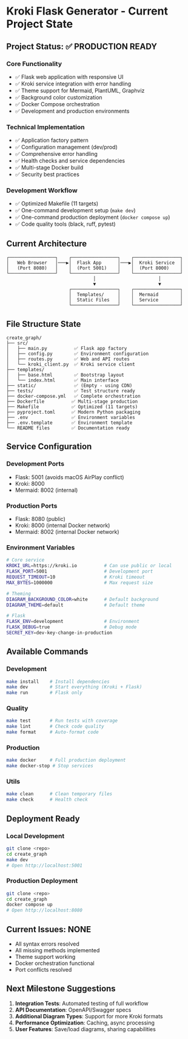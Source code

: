 # Kroki Flask Generator - Current Project State

## Project Status: ✅ PRODUCTION READY

### Core Functionality
- ✅ Flask web application with responsive UI
- ✅ Kroki service integration with error handling
- ✅ Theme support for Mermaid, PlantUML, Graphviz
- ✅ Background color customization
- ✅ Docker Compose orchestration
- ✅ Development and production environments

### Technical Implementation
- ✅ Application factory pattern
- ✅ Configuration management (dev/prod)
- ✅ Comprehensive error handling
- ✅ Health checks and service dependencies
- ✅ Multi-stage Docker build
- ✅ Security best practices

### Development Workflow
- ✅ Optimized Makefile (11 targets)
- ✅ One-command development setup (`make dev`)
- ✅ One-command production deployment (`docker compose up`)
- ✅ Code quality tools (black, ruff, pytest)

## Current Architecture

```
┌─────────────────┐    ┌─────────────────┐    ┌─────────────────┐
│   Web Browser   │───▶│  Flask App      │───▶│  Kroki Service  │
│   (Port 8080)   │    │  (Port 5001)    │    │  (Port 8000)    │
└─────────────────┘    └─────────────────┘    └─────────────────┘
                                │                       │
                                ▼                       ▼
                       ┌─────────────────┐    ┌─────────────────┐
                       │  Templates/     │    │  Mermaid        │
                       │  Static Files   │    │  Service        │
                       └─────────────────┘    └─────────────────┘
```

## File Structure State
```
create_graph/
├── src/
│   ├── main.py          ✅ Flask app factory
│   ├── config.py        ✅ Environment configuration  
│   ├── routes.py        ✅ Web and API routes
│   └── kroki_client.py  ✅ Kroki service client
├── templates/
│   ├── base.html        ✅ Bootstrap layout
│   └── index.html       ✅ Main interface
├── static/              ✅ (Empty - using CDN)
├── tests/               ✅ Test structure ready
├── docker-compose.yml   ✅ Complete orchestration
├── Dockerfile          ✅ Multi-stage production
├── Makefile            ✅ Optimized (11 targets)
├── pyproject.toml      ✅ Modern Python packaging
├── .env                ✅ Environment variables
├── .env.template       ✅ Environment template
└── README files        ✅ Documentation ready
```

## Service Configuration

### Development Ports
- Flask: 5001 (avoids macOS AirPlay conflict)
- Kroki: 8000
- Mermaid: 8002 (internal)

### Production Ports  
- Flask: 8080 (public)
- Kroki: 8000 (internal Docker network)
- Mermaid: 8002 (internal Docker network)

### Environment Variables
```bash
# Core service
KROKI_URL=https://kroki.io          # Can use public or local
FLASK_PORT=5001                     # Development port
REQUEST_TIMEOUT=10                  # Kroki timeout
MAX_BYTES=1000000                   # Max request size

# Theming
DIAGRAM_BACKGROUND_COLOR=white      # Default background
DIAGRAM_THEME=default               # Default theme

# Flask
FLASK_ENV=development               # Environment
FLASK_DEBUG=true                    # Debug mode
SECRET_KEY=dev-key-change-in-production
```

## Available Commands

### Development
```bash
make install    # Install dependencies
make dev        # Start everything (Kroki + Flask)
make run        # Flask only
```

### Quality
```bash
make test       # Run tests with coverage
make lint       # Check code quality  
make format     # Auto-format code
```

### Production
```bash
make docker     # Full production deployment
make docker-stop # Stop services
```

### Utils
```bash
make clean      # Clean temporary files
make check      # Health check
```

## Deployment Ready

### Local Development
```bash
git clone <repo>
cd create_graph
make dev
# Open http://localhost:5001
```

### Production Deployment
```bash
git clone <repo>
cd create_graph
docker compose up
# Open http://localhost:8080
```

## Current Issues: NONE
- All syntax errors resolved
- All missing methods implemented
- Theme support working
- Docker orchestration functional
- Port conflicts resolved

## Next Milestone Suggestions
1. **Integration Tests**: Automated testing of full workflow
2. **API Documentation**: OpenAPI/Swagger specs
3. **Additional Diagram Types**: Support for more Kroki formats
4. **Performance Optimization**: Caching, async processing
5. **User Features**: Save/load diagrams, sharing capabilities
